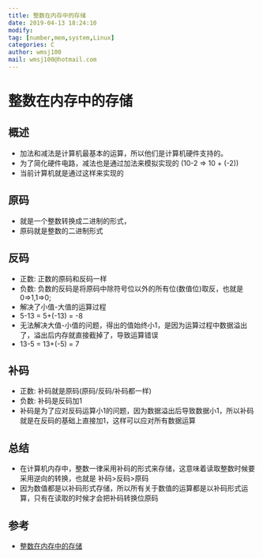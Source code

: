 ```yaml
---
title: 整数在内存中的存储
date: 2019-04-13 18:24:10	
modify: 
tag: [number,mem,system,Linux]
categories: C
author: wmsj100
mail: wmsj100@hotmail.com
---
```


# 整数在内存中的存储

## 概述
- 加法和减法是计算机最基本的运算，所以他们是计算机硬件支持的。
- 为了简化硬件电路，减法也是通过加法来模拟实现的 (10-2 => 10 + (-2))
- 当前计算机就是通过这样来实现的

## 原码
- 就是一个整数转换成二进制的形式，
- 原码就是整数的二进制形式

## 反码
- 正数: 正数的原码和反码一样
- 负数: 负数的反码是将原码中除符号位以外的所有位(数值位)取反，也就是0=>1,1=>0;
- 解决了小值-大值的运算过程
- 5-13 = 5+(-13) = -8
- 无法解决大值-小值的问题，得出的值始终小1，是因为运算过程中数据溢出了，溢出后内存就直接截掉了，导致运算错误
- 13-5 = 13+(-5) = 7 

## 补码
- 正数: 补码就是原码(原码/反码/补码都一样)
- 负数: 补码是反码加1
- 补码是为了应对反码运算小1的问题，因为数据溢出后导致数据小1，所以补码就是在反码的基础上直接加1，这样可以应对所有数据运算

## 总结
- 在计算机内存中，整数一律采用补码的形式来存储，这意味着读取整数时候要采用逆向的转换，也就是 补码>反码>原码
- 因为数值都是以补码形式存储，所以所有关于数值的运算都是以补码形式运算，只有在读取的时候才会把补码转换位原码


## 参考
- [整数在内存中的存储](http://c.biancheng.net/cpp/html/3098.html)
